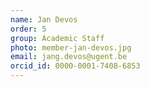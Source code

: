 ```yaml
---
name: Jan Devos
order: 5
group: Academic Staff
photo: member-jan-devos.jpg
email: jang.devos@ugent.be
orcid_id: 0000-0001-7408-6853
---
```

